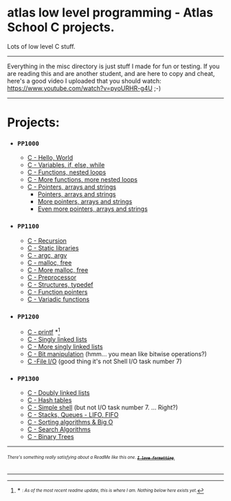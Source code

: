 # atlas low level programming - Atlas School C projects.
Lots of low level C stuff.

---
Everything in the misc directory is just stuff I made for fun or testing.
If you are reading this and are another student, and are here to copy and cheat, here's a good video I
uploaded that you should watch: https://www.youtube.com/watch?v=pyoURHR-g4U ;-)

---
# Projects:
- ### `PP1000`
  - [C - Hello, World](https://github.com/Zytronium/atlas-low_level_programming/tree/main/hello_world)
  - [C - Variables, if, else, while](https://github.com/Zytronium/atlas-low_level_programming/tree/main/variables_if_else_while)
  - [C - Functions, nested loops](https://github.com/Zytronium/atlas-low_level_programming/tree/main/functions_nested_loops)
  - [C - More functions, more nested loops](https://github.com/Zytronium/atlas-low_level_programming/tree/main/more_functions_nested_loops)
  - [C - Pointers, arrays and strings](https://github.com/Zytronium/atlas-low_level_programming/tree/main/pointers_arrays_strings)
    - [Pointers, arrays and strings](https://github.com/Zytronium/atlas-low_level_programming/tree/main/pointers_arrays_strings/pointers_arrays_strings1)
    - [More pointers, arrays and strings](https://github.com/Zytronium/atlas-low_level_programming/tree/main/pointers_arrays_strings/pointers_arrays_strings2)
    - [Even more pointers, arrays and strings](https://github.com/Zytronium/atlas-low_level_programming/tree/main/pointers_arrays_strings/pointers_arrays_strings3)
- ### `PP1100`
  - [C - Recursion](https://github.com/Zytronium/atlas-low_level_programming/tree/main/recursion)
  - [C - Static libraries](https://github.com/Zytronium/atlas-low_level_programming/tree/main/static_libraries)
  - [C - argc, argv](https://github.com/Zytronium/atlas-low_level_programming/tree/main/argc_argv)
  - [C - malloc, free](https://github.com/Zytronium/atlas-low_level_programming/tree/main/malloc_free)
  - [C - More malloc, free](https://github.com/Zytronium/atlas-low_level_programming/tree/main/more_malloc_free)
  - [C - Preprocessor](https://github.com/Zytronium/atlas-low_level_programming/tree/main/preprocessor)
  - [C - Structures, typedef](https://github.com/Zytronium/atlas-low_level_programming/tree/main/structures_typedef)
  - [C - Function pointers](https://github.com/Zytronium/atlas-low_level_programming/tree/main/function_pointers)
  - [C - Variadic functions](https://github.com/Zytronium/atlas-low_level_programming/tree/main/variadic_functions)
- ### `PP1200`
  - [C - printf](https://github.com/Zytronium/printf) *[^1]
  - [C - Singly linked lists]()
  - [C - More singly linked lists]()
  - [C - Bit manipulation]() (hmm... you mean like bitwise operations?)
  - [C -File I/O]() (good thing it's not Shell I/O task number 7)
- ### `PP1300`
  - [C - Doubly linked lists]()
  - [C - Hash tables]()
  - [C - Simple shell]() (but not I/O task number 7. ... Right?)
  - [C - Stacks, Queues - LIFO, FIFO]()
  - [C - Sorting algorithms & Big O]()
  - [C - Search Algorithms]()
  - [C - Binary Trees]()

---
###### <sup><sub>There's something really satisfying about a ReadMe like this one. [**_~~`I love formatting`~~_**.](https://github.com/lifeparticle/Markdown-Cheatsheet?tab=readme-ov-file#introduction)</sub></sup>

[^1]: \* <sup><sub>: _As of the most recent readme update, this is where I am. Nothing below here exists yet._</sub></sup>
- - -

